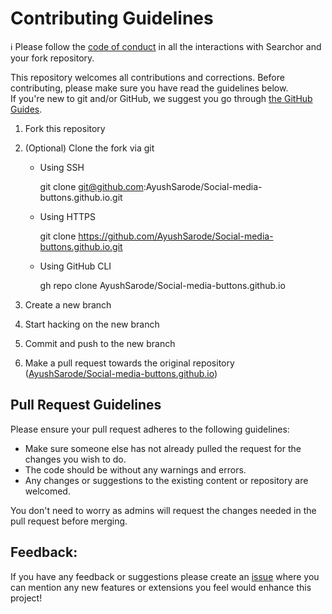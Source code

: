 # Contributing Guidelines

ℹ️ Please follow the [code of conduct](CODE-OF-CONDUCT.md) in all the interactions with Searchor and your fork repository.

This repository welcomes all contributions and corrections. Before contributing, please make sure you have read the guidelines below. <br>
If you're new to git and/or GitHub, we suggest you go through [the GitHub Guides](https://guides.github.com/introduction/flow/).

1. Fork this repository
2. (Optional) Clone the fork via git
   - Using SSH
     
     git clone git@github.com:AyushSarode/Social-media-buttons.github.io.git
     


   - Using HTTPS

     
     git clone https://github.com/AyushSarode/Social-media-buttons.github.io.git
     


   - Using GitHub CLI

     
     gh repo clone AyushSarode/Social-media-buttons.github.io
     


3. Create a new branch 
4. Start hacking on the new branch
5. Commit and push to the new branch
6. Make a pull request towards the original repository ([AyushSarode/Social-media-buttons.github.io](https://github.com/AyushSarode/Social-media-buttons.github.io))

## Pull Request Guidelines

Please ensure your pull request adheres to the following guidelines:

- Make sure someone else has not already pulled the request for the changes you wish to do.
- The code should be without any warnings and errors.
- Any changes or suggestions to the existing content or repository are welcomed.

You don't need to worry as admins will request the changes needed in the pull request before merging.

## Feedback:
If you have any feedback or suggestions please create an  <a href="https://github.com/AyushSarode/Social-media-buttons/issues">issue</a> where you can mention any new features or extensions you feel would enhance this project!
<!-- ------------------------------------------------------------------------------------------------------------------------------------------------------->
